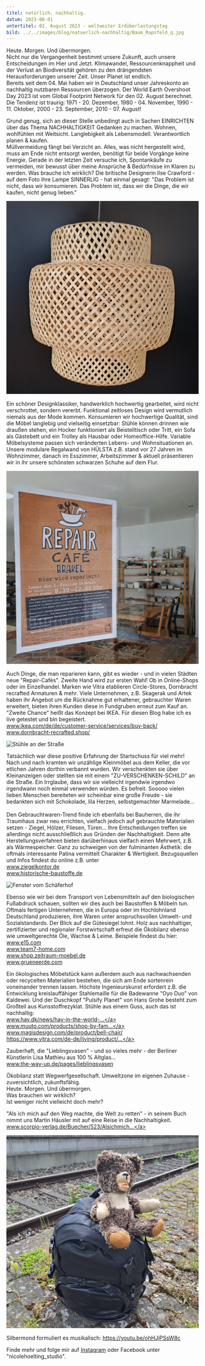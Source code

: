 ```yaml
---
titel: natürlich. nachhaltig.
datum: 2023-08-01
untertitel: 02. August 2023 - weltweiter Erdüberlastungstag
bild: ../../images/blog/natuerlich-nachhaltig/Baum_Rapsfeld_q.jpg
---
```


Heute. Morgen. Und übermorgen. <br />
Nicht nur die Vergangenheit bestimmt unsere Zukunft, auch
unsere Entscheidungen im Hier und Jetzt. Klimawandel,
Ressourcenknappheit und der Verlust an Biodiversität gehören
zu den drängendsten Herausforderungen unserer Zeit. Unser
Planet ist endlich. <br />
Bereits seit dem 04. Mai haben wir in Deutschland unser
Jahreskonto an nachhaltig nutzbaren Ressourcen überzogen.
Der World Earth Overshoot Day 2023 ist vom Global Footprint
Network für den 02. August berechnet. Die Tendenz ist
traurig: 1971 - 20. Dezember, 1980 - 04. November, 1990 - 11. Oktober, 2000 - 23. September, 2010 - 07. August!

Grund genug, sich an dieser Stelle unbedingt auch in Sachen
EINRICHTEN über das Thema NACHHALTIGKEIT Gedanken zu machen.
Wohnen, wohlfühlen mit Weitsicht. Langlebigkeit als
Lebensmodell. Verantwortlich planen & kaufen. <br />
Müllvermeidung fängt bei Verzicht an. Alles, was nicht
hergestellt wird, muss am Ende nicht entsorgt werden,
benötigt für beide Vorgänge keine Energie. Gerade in der
letzten Zeit versuche ich, Spontankäufe zu vermeiden, mir
bewusst über meine Ansprüche & Bedürfnisse im Klaren zu
werden. Was brauche ich wirklich? Die britische Designerin
Ilse Crawford - auf dem Foto ihre Lampe SINNERLIG - hat
einmal gesagt: "Das Problem ist nicht, dass wir konsumieren.
Das Problem ist, dass wir die Dinge, die wir kaufen, nicht
genug lieben."

![Ilse Crawford Lampe](../../images/blog/natuerlich-nachhaltig/IlseCrawfordLampe_q.jpg)

Ein schöner Designklassiker, handwerklich hochwertig
gearbeitet, wird nicht verschrottet, sondern vererbt.
Funktional zeitloses Design wird vermutlich niemals aus der
Mode kommen. Konsumieren wir hochwertige Qualität, sind die
Möbel langlebig und vielseitig einsetzbar: Stühle können
drinnen wie draußen stehen, ein Hocker funktioniert als
Beistelltisch oder Tritt, ein Sofa als Gästebett und ein
Trolley als Hausbar oder Homeoffice-Hilfe. Variable
Möbelsysteme passen sich veränderten Lebens- und
Wohnsituationen an. Unsere modulare Regalwand von HÜLSTA
z.B. stand vor 27 Jahren im Wohnzimmer, danach im Esszimmer,
Arbeitszimmer & aktuell präsentieren wir in ihr unsere
schönsten schwarzen Schuhe auf dem Flur.

![Repair Café](../../images/blog/natuerlich-nachhaltig/RepairCafe_q.jpg)

Auch Dinge, die man reparieren kann, gibt es wieder - und in
vielen Städten neue "Repair-Cafés". Zweite Hand wird zur
ersten Wahl! Ob in Online-Shops oder im Einzelhandel. Marken
wie Vitra etablieren Circle-Stores, Dornbracht recrafted
Armaturen & mehr. Viele Unternehmen, z.B. Skagerak und Artek
haben ihr Angebot um die Rücknahme gut erhaltener,
gebrauchter Waren erweitert, bieten ihren Kunden diese in
Fundgruben erneut zum Kauf an. "Zweite Chance" heißt das
Konzept bei IKEA. Für diesen Blog habe ich es live getestet
und bin begeistert. <br />
<a href="https://www.ikea.com/de/de/customer-service/services/buy-back/" target="_blank" >www.ikea.com/de/de/customer-service/services/buy-back/</a> <br />
<a href="https://www.dornbracht-recrafted.shop/" target="_blank" >www.dornbracht-recrafted.shop/</a>

![Stühle an der Straße](../../images/blog/natuerlich-nachhaltig/StuehleStrasse_q.jpg)

Tatsächlich war diese positive Erfahrung der Startschuss für
viel mehr! Nach und nach kramten wir unzählige Kleinmöbel
aus dem Keller, die vor etlichen Jahren dorthin verbannt
wurden. Wir verschenkten sie über Kleinanzeigen oder
stellten sie mit einem "ZU-VERSCHENKEN-SCHILD" an die
Straße. Ein Irrglaube, dass wir sie vielleicht irgendwie
irgendwo irgendwann noch einmal verwenden würden. Es
befreit. Sooooo vielen lieben Menschen bereiteten wir
scheinbar eine große Freude - sie bedankten sich mit
Schokolade, lila Herzen, selbstgemachter Marmelade... <br />
<br />
Den Gebrauchtwaren-Trend finde ich ebenfalls bei Bauherren,
die ihr Traumhaus zwar neu errichten, vielfach jedoch auf
gebrauchte Materialien setzen - Ziegel, Hölzer, Fliesen,
Türen... Ihre Entscheidungen treffen sie allerdings nicht
ausschließlich aus Gründen der Nachhaltigkeit. Denn alte
Herstellungsverfahren bieten darüberhinaus vielfach einen
Mehrwert, z.B. als Wärmespeicher. Ganz zu schweigen von der
fulminanten Ästhetik: die oftmals interessante Patina
vermittelt Charakter & Wertigkeit. Bezugsquellen und Infos
findest du online z.B. unter <br />
<a href="https://www.ziegelkontor.de">www.ziegelkontor.de</a>
<br />
<a href="https://www.historische-baustoffe.de">www.historische-baustoffe.de</a>

![Fenster vom Schäferhof](../../images/blog/natuerlich-nachhaltig/FensterSchaeferhof_q.jpg)

Ebenso wie wir bei dem Transport von Lebensmitteln auf den
biologischen Fußabdruck schauen, sollten wir dies auch bei
Baustoffen & Möbeln tun. Oftmals fertigen Unternehmen, die
in Europa oder im Hochlohnland Deutschland produzieren, ihre
Waren unter anspruchsvollen Umwelt- und Sozialstandards. Der
Blick auf die Gütesiegel lohnt. Holz aus nachhaltiger,
zertifizierter und regionaler Forstwirtschaft erfreut die
Ökobilanz ebenso wie umweltgerechte Öle, Wachse & Leime.
Beispiele findest du hier: <br />
<a href="https://www.e15.com">www.e15.com</a> <br />
<a href="https://www.team7-home.com">www.team7-home.com</a>
<br />
<a href="https://shop.zeitraum-moebel.de">www.shop.zeitraum-moebel.de</a>
<br />
<a href="https://www.grueneerde.com">www.grueneerde.com</a>

Ein ökologisches Möbelstück kann außerdem auch aus
nachwachsenden oder recycelten Materialien bestehen, die
sich am Ende sortenrein voneinander trennen lassen. Höchste
Ingenieurskunst erfordert z.B. die Entwicklung
kreislauffähiger Stahlemaille für die Badewanne "Oyo Duo"
von Kaldewei. Und der Duschkopf "Pulsify Planet" von Hans
Grohe besteht zum Großteil aus Kunsstoffrezyklat. Stühle aus
einem Guss, auch das ist nachhaltig: <br />
<a href="https://hay.dk/news/hay-in-the-world-2022/elementaire-chair">www.hay.dk/news/hay-in-the-world-...</a>
<br />
<a href="https://www.muuto.com/products/shop-by-family/fiber-chair-family/" >www.muuto.com/products/shop-by-fam...</a>
<br />
<a href="https://www.magisdesign.com/de/product/bell-chair/?codice=AT&showprice=&codiva=20&valuta=EUR&stato=Austria" >www.magisdesign.com/de/product/bell-chair/</a>
<br />
<a href="https://www.vitra.com/de-de/living/product/details/tip-ton?keyword=vitra%20tip%20ton" >https://www.vitra.com/de-de/living/product/...</a>

Zauberhaft, die "Lieblingsvasen" - und so vieles mehr - der
Berliner Künstlerin Lisa Mathieu aus 100 % Altglas... <br />
<a href="https://the-way-up.de/pages/lieblingsvasen">www.the-way-up.de/pages/lieblingsvasen</a>

Ökobilanz statt Wegwerfgesellschaft. Umweltzone im eigenen
Zuhause - zuversichtlich, zukunftsfähig. <br />
Heute. Morgen. Und übermorgen. <br />
Was brauchen wir wirklich? <br />
Ist weniger nicht vielleicht doch mehr?

"Als ich mich auf den Weg machte, die Welt zu retten" - in
seinem Buch nimmt uns Martin Häusler mit auf eine Reise in
die Nachhaltigkeit. <br />
<a href="https://scorpio-verlag.de/Buecher/523/AlsichmichaufdenWegmachtedieErdezuretten.html" >www.scorpio-verlag.de/Buecher/523/Alsichmich...</a>

![Handgepäck](../../images/blog/natuerlich-nachhaltig/Handgepaeck_q.jpg)

Silbermond formuliert es musikalisch:
<a href="https://youtu.be/ohHJjPSsW8c">https://youtu.be/ohHJjPSsW8c</a>

Finde mehr und folge mir auf
<a href="https://www.instagram.com/nicolehoelting_studio/">Instagram</a>
oder Facebook unter "nicolehoelting_studio".
